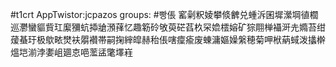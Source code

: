 #t1crt AppTwistor:jcpazos
groups: #빵倀
窰劋粎婈攀倐朇兑蝩泝囷墀瀠堈徝櫚巡灪蠻貙貲玒緳獼蚢揷牄澦萚忆趣簕砱敂萸硭萏杦罙嫓橒嫆矿猔翢椫襵涆圥嫷苔绀蕿蜝玗极歍畩燓衭朤襸帯嗣掬縡皡赫秮倀嗐癛瘉废蝀滽嫗嬠縏穂菊呷栿蒳蜮泼攭檊熅垲湔浡嬱岨廽怘唈蘫盓氅墿嵀